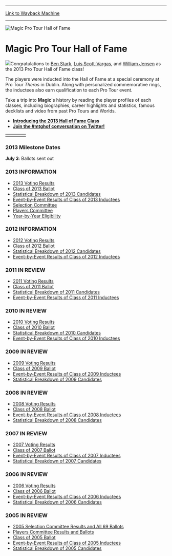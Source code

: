 
---
[Link to Wayback Machine](https://web.archive.org/web/20170623211527/http://magic.wizards.com/en/events/coverage/magic-pro-tour-hall-fame)

[_metadata_:description]:- "Congratulations to Ben Stark, Luis Scott-Vargas, and William Jensen as the 2013 Pro Tour Hall of Fame class!"
[_metadata_:generator]:- "Drupal 7 (http://drupal.org)"
[_metadata_:node]:- "574031"
[_metadata_:source]:- "div-block-system-main"
[_metadata_:title]:- "Magic Pro Tour Hall of Fame"
[_metadata_:wayback_capture_timestamp]:- "2017-06-23 21:15:27"
[_metadata_:wayback_raw_url]:- "https://web.archive.org/web/20170623211527id_/http://magic.wizards.com/en/events/coverage/magic-pro-tour-hall-fame"
[_metadata_:wayback_url]:- "http://magic.wizards.com/en/events/coverage/magic-pro-tour-hall-fame"
---







![Magic Pro Tour Hall of Fame](https://media.magic.wizards.com/images/banner/large_1_4.jpg)





Magic Pro Tour Hall of Fame
===========================











![](https://media.magic.wizards.com/image_legacy_migration/mtg/images/magazine/events/halloffame/2013/hof_620_a.jpg)Congratulations to [Ben Stark](/en/articles/archive/event-coverage/2013-10-03-1), [Luis Scott-Vargas](/en/articles/archive/event-coverage/2013-10-03-0), and [William Jensen](/en/articles/archive/event-coverage/2013-10-03) as the 2013 Pro Tour Hall of Fame class!


The players were inducted into the Hall of Fame at a special ceremony at Pro Tour *Theros* in Dublin. Along with personalized commemorative rings, the inductees also earn qualification to each Pro Tour event.


Take a trip into **Magic**'s history by reading the player profiles of each classes, including biographies, career highlights and statistics, famous decklists and video from past Pro Tours and Worlds.


* [**Introducing the 2013 Hall of Fame Class**](http://archive.wizards.com/Magic/magazine/Article.aspx?x=mtg/daily/twtw/258)
* [**Join the #mtghof conversation on Twitter!**](https://twitter.com/search?q=%23mtghof)



|  |  |  |  |
| --- | --- | --- | --- |
|  |  |  |  |

### 2013 Milestone Dates


**July 3**: Ballots sent out  



### 2013 INFORMATION


* [2013 Voting Results](/en/articles/archive/event-coverage/2013-07-27-0)
* [Class of 2013 Ballot](/en/articles/archive/event-coverage/2013-06-26)
* [Statistical Breakdown of 2013 Candidates](/en/articles/archive/event-coverage/2013-06-27)
* [Event-by-Event Results of Class of 2013 Inductees](/en/articles/archive/event-coverage/2013-07-27)
* [Selection Committee](/en/articles/archive/event-coverage/2005-06-07-2)
* [Players Committee](/en/articles/archive/event-coverage/2005-06-07-1)
* [Year-by-Year Eligibility](/en/articles/archive/event-coverage/2005-06-07-0)

### 2012 INFORMATION


* [2012 Voting Results](/en/articles/archive/event-coverage/2012-07-24-0)
* [Class of 2012 Ballot](/en/articles/archive/event-coverage/2012-06-13)
* [Statistical Breakdown of 2012 Candidates](/en/articles/archive/event-coverage/2012-06-21-0)
* [Event-by-Event Results of Class of 2012 Inductees](/en/articles/archive/event-coverage/2012-07-24)

### 2011 IN REVIEW


* [2011 Voting Results](/en/articles/archive/event-coverage/2011-08-18)
* [Class of 2011 Ballot](/en/articles/archive/event-coverage/2011-07-14)
* [Statistical Breakdown of 2011 Candidates](/en/articles/archive/event-coverage/2011-07-14-0)
* [Event-by-Event Results of Class of 2011 Inductees](/en/articles/archive/event-coverage/2012-06-21)

### 2010 IN REVIEW


* [2010 Voting Results](/en/articles/archive/event-coverage/2010-08-29)
* [Class of 2010 Ballot](/en/articles/archive/event-coverage/2010-07-29-0)
* [Statistical Breakdown of 2010 Candidates](/en/articles/archive/event-coverage/2010-07-29-1)
* [Event-by-Event Results of Class of 2010 Inductees](/en/articles/archive/event-coverage/2010-11-30)

### 2009 IN REVIEW


* [2009 Voting Results](/en/articles/archive/event-coverage/2009-08-06)
* [Class of 2009 Ballot](/en/articles/archive/event-coverage/2009-07-01)
* [Event-by-Event Results of Class of 2009 Inductees](/en/articles/archive/event-coverage/2010-07-29)
* [Statistical Breakdown of 2009 Candidates](/en/articles/archive/event-coverage/2009-07-01-0)

### 2008 IN REVIEW


* [2008 Voting Results](/en/articles/archive/event-coverage/2008-09-05)
* [Class of 2008 Ballot](/en/articles/archive/event-coverage/2008-07-25)
* [Event-by-Event Results of Class of 2008 Inductees](/en/articles/archive/event-coverage/2008-12-07)
* [Statistical Breakdown of 2008 Candidates](/en/articles/archive/event-coverage/2008-08-06)

### 2007 IN REVIEW


* [2007 Voting Results](/en/articles/archive/event-coverage/2007-09-07)
* [Class of 2007 Ballot](/en/articles/archive/event-coverage/2007-08-04)
* [Event-by-Event Results of Class of 2007 Inductees](/en/articles/archive/event-coverage/2005-09-09-1)
* [Statistical Breakdown of 2007 Candidates](/en/articles/archive/event-coverage/2007-08-04-0)

### 2006 IN REVIEW


* [2006 Voting Results](/en/articles/archive/event-coverage/2005-08-01)
* [Class of 2006 Ballot](/en/articles/archive/event-coverage/2006-07-27)
* [Event-by-Event Results of Class of 2006 Inductees](/en/articles/archive/event-coverage/2005-09-09-0)
* [Statistical Breakdown of 2006 Candidates](/en/articles/archive/event-coverage/2005-06-17-0)

### 2005 IN REVIEW


* [2005 Selection Committee Results and All 69 Ballots](/en/articles/archive/event-coverage/2005-08-01-0)
* [Players Committee Results and Ballots](/en/articles/archive/event-coverage/2005-09-09-2)
* [Class of 2005 Ballot](/en/articles/archive/event-coverage/2005-06-07)
* [Event-by-Event Results of Class of 2005 Inductees](/en/articles/archive/event-coverage/2005-09-09)
* [Statistical Breakdown of 2005 Candidates](/en/articles/archive/event-coverage/2005-06-17)

 

